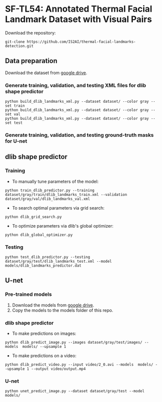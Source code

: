 # SF-TL54: Annotated Thermal Facial Landmark Dataset with Visual Pairs
Download the repository:
```
git-clone https://github.com/IS2AI/thermal-facial-landmarks-detection.git
```
## Data preparation
Download the dataset from [google drive](https://drive.google.com/drive/folders/1XLehM5DYqLqiAsteO_h1PYZnavcCNOcR?usp=sharing).

### Generate training, validation, and testing XML files for dlib shape predictor
```
python build_dlib_landmarks_xml.py --dataset dataset/ --color gray --set train
python build_dlib_landmarks_xml.py --dataset dataset/ --color gray --set val 
python build_dlib_landmarks_xml.py --dataset dataset/ --color gray --set test
```

### Generate training, validation, and testing ground-truth masks for U-net

## dlib shape predictor
### Training
- To manually tune parameters of the model:
```
python train_dlib_predictor.py --training dataset/gray/train/dlib_landmarks_train.xml --validation dataset/gray/val/dlib_landmarks_val.xml
```
- To search optimal parameters via grid search:
```
python dlib_grid_search.py
```
- To optimize parameters via dlib's global optimizer:
```
python dlib_global_optimizer.py
```
### Testing
```
python test_dlib_predictor.py --testing dataset/gray/test/dlib_landmarks_test.xml --model models/dlib_landmarks_predictor.dat
```

## U-net 

### Pre-trained models
1. Download the models from [google drive](https://drive.google.com/drive/folders/1XLehM5DYqLqiAsteO_h1PYZnavcCNOcR?usp=sharing).
2. Copy the models to the models folder of this repo.
### dlib shape predictor
- To make predictions on images:
```
python dlib_predict_image.py --images dataset/gray/test/images/ --models  models/ --upsample 1
```
- To make predictions on a video:
```
python dlib_predict_video.py --input video/2_0.avi --models  models/ --upsample 1 --output video/output.mp4
```
### U-net
```
python unet_predict_image.py --dataset dataset/gray/test --model  models/ 
```







